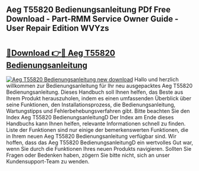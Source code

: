 ## Aeg T55820 Bedienungsanleitung PDf Free Download - Part-RMM Service Owner Guide - User Repair Edition WVYzs

# <h2><a href="http://df67km.blite.top/?on=Aeg+T55820+Bedienungsanleitung">🔗Download 👉🔴 Aeg T55820 Bedienungsanleitung</a></h2>

[![Aeg T55820 Bedienungsanleitung new download](https://i.imgur.com/lujVjoI.png)](http://df67km.blite.top/?on=Aeg+T55820+Bedienungsanleitung)
Hallo und herzlich willkommen zur Bedienungsanleitung für Ihr neu ausgepacktes Aeg T55820 Bedienungsanleitung. Dieses Handbuch soll Ihnen helfen, das Beste aus Ihrem Produkt herauszuholen, indem es einen umfassenden Überblick über seine Funktionen, den Installationsprozess, die Bedienungsanleitung, Wartungstipps und Fehlerbehebungsverfahren gibt. Bitte beachten Sie den Index Aeg T55820 BedienungsanleitungD Der Index am Ende dieses Handbuchs kann Ihnen helfen, relevante Informationen schnell zu finden. Liste der Funktionen sind nur einige der bemerkenswerten Funktionen, die in Ihrem neuen Aeg T55820 Bedienungsanleitung verfügbar sind. Wir hoffen, dass das Aeg T55820 BedienungsanleitungD ein wertvolles Gut war, wenn Sie durch die Funktionen Ihres neuen Produkts navigieren. Sollten Sie Fragen oder Bedenken haben, zögern Sie bitte nicht, sich an unser Kundensupport-Team zu wenden.
